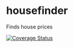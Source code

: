 # housefinder
Finds house prices

[![Coverage Status](https://coveralls.io/repos/github/brotherlogic/housefinder/badge.svg?branch=master)](https://coveralls.io/github/brotherlogic/housefinder?branch=master)